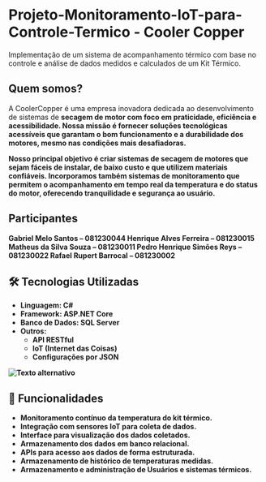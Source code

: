 # Projeto-Monitoramento-IoT-para-Controle-Termico - Cooler Copper

Implementação de um sistema de acompanhamento térmico com base no controle e análise de dados medidos e calculados de um Kit Térmico.

## Quem somos?
  A CoolerCopper é uma empresa inovadora dedicada ao desenvolvimento de sistemas de <strong>secagem de motor com foco em praticidade, eficiência e acessibilidade. Nossa missão é fornecer soluções tecnológicas acessíveis que garantam o bom funcionamento e a durabilidade dos motores, mesmo nas condições mais desafiadoras.

  Nosso principal objetivo é criar sistemas de secagem de motores que sejam fáceis de instalar, de baixo custo e que utilizem materiais confiáveis. Incorporamos também sistemas de monitoramento que permitem o acompanhamento em tempo real da temperatura e do status do motor, oferecendo tranquilidade e segurança ao usuário.
  
## Participantes
Gabriel Melo Santos – 081230044
Henrique Alves Ferreira – 081230015
Matheus da Silva Souza – 081230011
Pedro Henrique Simões Reys – 081230022
Rafael Rupert Barrocal – 081230002


## 🛠️ Tecnologias Utilizadas

- **Linguagem**: C#
- **Framework**: ASP.NET Core
- **Banco de Dados**: SQL Server
- **Outros**:
  - API RESTful
  - IoT (Internet das Coisas)
  - Configurações por JSON
  
![Texto alternativo](https://cefsaedu-my.sharepoint.com/personal/081230022_faculdade_cefsa_edu_br/_layouts/15/onedrive.aspx?id=%2Fpersonal%2F081230022%5Ffaculdade%5Fcefsa%5Fedu%5Fbr%2FDocuments%2FAnexos%2FDiagrama%2Ejpg&parent=%2Fpersonal%2F081230022%5Ffaculdade%5Fcefsa%5Fedu%5Fbr%2FDocuments%2FAnexos&ct=1748909269375&or=OWA%2DNT%2DMail&cid=e0ecfa32%2Dadae%2D25a7%2Dd932%2D4ce81097c2ed&ga=1&ls=true)


## 🚀 Funcionalidades

- Monitoramento contínuo da temperatura do kit térmico.
- Integração com sensores IoT para coleta de dados.
- Interface para visualização dos dados coletados.
- Armazenamento dos dados em banco relacional.
- APIs para acesso aos dados de forma estruturada.
- Armazenamento de histórico de temperaturas medidas.
- Armazenamento e administração de Usuários e sistemas térmicos.




